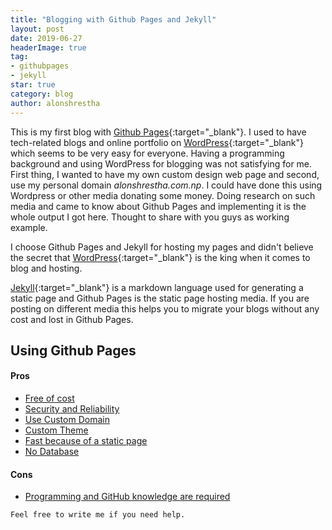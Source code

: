 ```yaml
---
title: "Blogging with Github Pages and Jekyll"
layout: post
date: 2019-06-27
headerImage: true
tag:
- githubpages
- jekyll
star: true
category: blog
author: alonshrestha
---
```


This is my first blog with [Github Pages](https://pages.github.com/){:target="_blank"}. I used to have tech-related blogs and online portfolio on [WordPress](https://wordpress.com/){:target="_blank"} which seems to be very easy for everyone. Having a programming background and using WordPress for blogging was not satisfying for me. First thing, I wanted to have my own custom design web page and second, use my personal domain _alonshrestha.com.np_. I could have done this using Wordpress or other media donating some money.
Doing research on such media and came to know about Github Pages and implementing it is the whole output I got here. Thought to share with you guys as working example.

I choose Github Pages and Jekyll for hosting my pages and didn't believe the secret that [WordPress](https://wordpress.com/){:target="_blank"} is the king when it comes to blog and hosting.

[Jekyll](https://jekyllrb.com/){:target="_blank"} is a markdown language used for generating a static page and Github Pages is the static page hosting media. If you are posting on different media this helps you to migrate your blogs without any cost and lost in Github Pages.

## Using Github Pages
#### Pros
- [Free of cost](#)
- [Security and Reliability](#)
- [Use Custom Domain](#)
- [Custom Theme](#)
- [Fast because of a static page](#)
- [No Database](#)

#### Cons
- [Programming and GitHub knowledge are required](#)


`Feel free to write me if you need help.`
